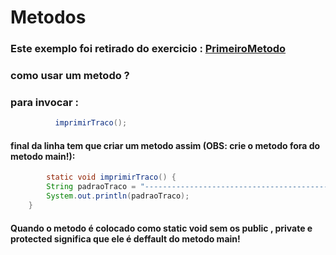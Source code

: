 # Metodos
### Este exemplo foi retirado do exercicio : <a href="src/com/company/logica_de_programacao/metodos/PrimeiroMetodo.java"> PrimeiroMetodo </a> 
### como usar um metodo ?
### para invocar :
~~~java
          imprimirTraco();
~~~
#### final da linha tem que criar um metodo assim (OBS: crie o metodo fora do metodo main!):
~~~java
        static void imprimirTraco() {
        String padraoTraco = "------------------------------------------------";
        System.out.println(padraoTraco);
    }
~~~

#### Quando o metodo é colocado como static void sem os public , private e protected significa que ele é deffault do metodo main!
